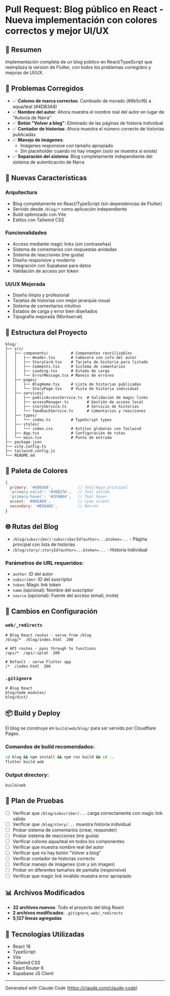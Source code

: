 # Pull Request: Blog público en React - Nueva implementación con colores correctos y mejor UI/UX

## 📝 Resumen

Implementación completa de un blog público en React/TypeScript que reemplaza la versión de Flutter, con todos los problemas corregidos y mejoras de UI/UX.

## 🎯 Problemas Corregidos

- ✅ **Colores de marca correctos**: Cambiado de morado (#8b5cf6) a aqua/teal (#4DB3A8)
- ✅ **Nombre del autor**: Ahora muestra el nombre real del autor en lugar de "Autor/a de Narra"
- ✅ **Botón "Volver a blog"**: Eliminado de las páginas de historia individual
- ✅ **Contador de historias**: Ahora muestra el número correcto de historias publicadas
- ✅ **Manejo de imágenes**:
  - Imágenes responsive con tamaño apropiado
  - Sin placeholder cuando no hay imagen (solo se muestra si existe)
- ✅ **Separación del sistema**: Blog completamente independiente del sistema de autenticación de Narra

## 🚀 Nuevas Características

### Arquitectura
- Blog completamente en React/TypeScript (sin dependencias de Flutter)
- Servido desde `/blog/*` como aplicación independiente
- Build optimizado con Vite
- Estilos con Tailwind CSS

### Funcionalidades
- Acceso mediante magic links (sin contraseñas)
- Sistema de comentarios con respuestas anidadas
- Sistema de reacciones (me gusta)
- Diseño responsive y moderno
- Integración con Supabase para datos
- Validación de acceso por token

### UI/UX Mejorada
- Diseño limpio y profesional
- Tarjetas de historias con mejor jerarquía visual
- Sistema de comentarios intuitivo
- Estados de carga y error bien diseñados
- Tipografía mejorada (Montserrat)

## 📁 Estructura del Proyecto

```
blog/
├── src/
│   ├── components/          # Componentes reutilizables
│   │   ├── Header.tsx       # Cabecera con info del autor
│   │   ├── StoryCard.tsx    # Tarjeta de historia para listado
│   │   ├── Comments.tsx     # Sistema de comentarios
│   │   ├── Loading.tsx      # Estado de carga
│   │   └── ErrorMessage.tsx # Manejo de errores
│   ├── pages/
│   │   ├── BlogHome.tsx     # Lista de historias publicadas
│   │   └── StoryPage.tsx    # Vista de historia individual
│   ├── services/
│   │   ├── publicAccessService.ts  # Validación de magic links
│   │   ├── accessManager.ts        # Gestión de acceso local
│   │   ├── storyService.ts         # Servicio de historias
│   │   └── feedbackService.ts      # Comentarios y reacciones
│   ├── types/
│   │   └── index.ts         # TypeScript types
│   ├── styles/
│   │   └── index.css        # Estilos globales con Tailwind
│   ├── App.tsx              # Configuración de rutas
│   └── main.tsx             # Punto de entrada
├── package.json
├── vite.config.ts
├── tailwind.config.js
└── README.md
```

## 🎨 Paleta de Colores

```javascript
{
  primary: '#4DB3A8',           // Teal/Aqua principal
  'primary-solid': '#38827A',   // Teal sólido
  'primary-hover': '#2F6B64',   // Teal hover
  accent: '#00EAD8',            // Cyan accent
  secondary: '#B5846E',         // Marrón
}
```

## 🌐 Rutas del Blog

- `/blog/subscriber/:subscriberId?author=...&token=...` - Página principal con lista de historias
- `/blog/story/:storyId?author=...&token=...` - Historia individual

### Parámetros de URL requeridos:
- `author`: ID del autor
- `subscriber`: ID del suscriptor
- `token`: Magic link token
- `name` (opcional): Nombre del suscriptor
- `source` (opcional): Fuente del acceso (email, invite)

## 🔧 Cambios en Configuración

### `web/_redirects`
```
# Blog React routes - serve from /blog
/blog/*  /blog/index.html  200

# API routes - pass through to functions
/api/*  /api/:splat  200

# Default - serve Flutter app
/*  /index.html  200
```

### `.gitignore`
```
# Blog React
blog/node_modules/
blog/dist/
```

## 📦 Build y Deploy

El blog se construye en `build/web/blog/` para ser servido por Cloudflare Pages.

### Comandos de build recomendados:
```bash
cd blog && npm install && npm run build && cd ..
flutter build web
```

### Output directory:
`build/web`

## 🧪 Plan de Pruebas

- [ ] Verificar que `/blog/subscriber/...` carga correctamente con magic link válido
- [ ] Verificar que `/blog/story/...` muestra historia individual
- [ ] Probar sistema de comentarios (crear, responder)
- [ ] Probar sistema de reacciones (me gusta)
- [ ] Verificar colores aqua/teal en todos los componentes
- [ ] Verificar que muestra nombre real del autor
- [ ] Verificar que no hay botón "Volver a blog"
- [ ] Verificar contador de historias correcto
- [ ] Verificar manejo de imágenes (con y sin imagen)
- [ ] Probar en diferentes tamaños de pantalla (responsive)
- [ ] Verificar que magic link inválido muestra error apropiado

## 📊 Archivos Modificados

- **32 archivos nuevos**: Todo el proyecto del blog React
- **2 archivos modificados**: `.gitignore`, `web/_redirects`
- **5,127 líneas agregadas**

## 🔗 Tecnologías Utilizadas

- React 18
- TypeScript
- Vite
- Tailwind CSS
- React Router 6
- Supabase JS Client

---

Generated with Claude Code (https://claude.com/claude-code)
